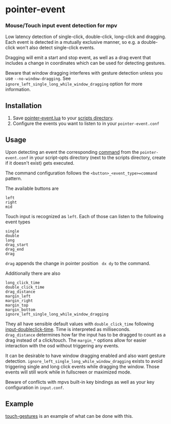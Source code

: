 # pointer-event

### Mouse/Touch input event detection for mpv

Low latency detection of single-click, double-click, long-click and dragging.  
Each event is detected in a mutually exclusive manner, so e.g. a double-click won't also detect single-click events.

Dragging will emit a start and stop event, as well as a drag event that includes a change in coordinates which can be used for detecting gestures.

Beware that window dragging interferes with gesture detection unless you use `--no-window-dragging`.
See `ignore_left_single_long_while_window_dragging` option for more information.

## Installation

1. Save [pointer-event.lua](https://github.com/christoph-heinrich/mpv-pointer-event/raw/master/pointer-event.lua) to your [scripts directory](https://mpv.io/manual/stable/#script-location).
2. Configure the events you want to listen to in your `pointer-event.conf`

## Usage

Upon detecting an event the corresponding [command](https://mpv.io/manual/master/#list-of-input-commands) from the `pointer-event.conf` in your script-opts directory (next to the scripts directory, create if it doesn't exist) gets executed.

The command configuration follows the `<button>_<event_type>=command` pattern.

The available buttons are
```
left
right
mid
```

Touch input is recognized as `left`.
Each of those can listen to the following event types
```
single
double
long
drag_start
drag_end
drag
```

`drag` appends the change in pointer position ` dx dy` to the command.

Additionally there are also
```
long_click_time
double_click_time
drag_distance
margin_left
margin_right
margin_top
margin_bottom
ignore_left_single_long_while_window_dragging
```

They all have sensible default values with `double_click_time` following [input-doubleclick-time](https://mpv.io/manual/master/#options-input-doubleclick-time). Time is interpreted as milliseconds.  
`drag_distance` determines how far the input has to be dragged to count as a drag instead of a click/touch.
The `margin_*` options allow for easier interaction with the osd without triggering any events.

It can be desirable to have window dragging enabled and also want gesture detection.  `ignore_left_single_long_while_window_dragging` exists to avoid triggering single and long click events while dragging the window. Those events will still work while in fullscreen or maximized mode.

Beware of conflicts with mpvs built-in key bindings as well as your key configuration in `input.conf`.

## Example

[touch-gestures](https://github.com/christoph-heinrich/mpv-touch-gestures) is an example of what can be done with this.